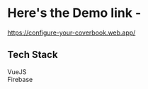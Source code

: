 
# Here's the Demo link - 
https://configure-your-coverbook.web.app/

## Tech Stack 
VueJS <br />
Firebase

